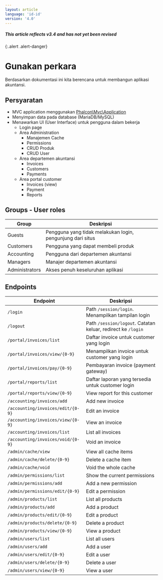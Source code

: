 ```yaml
---
layout: article
language: 'id-id'
version: '4.0'
---
```

##### This article reflects v3.4 and has not yet been revised

{:.alert .alert-danger}

<a name='overview'></a>

# Gunakan perkara

Berdasarkan dokumentasi ini kita berencana untuk membangun aplikasi akuntansi.

<a name='requirements'></a>

## Persyaratan

- MVC application menggunakan [Phalcon\Mvc\Application](api/Phalcon_Mvc_Application)
- Menyimpan data pada database (MariaDB/MySQL)
- Menawarkan UI (User Interface) untuk pengguna dalam bekerja 
    - Login page
    - Area Administration 
        - Manajemen Cache
        - Permissions
        - CRUD Produk
        - CRUD User
    - Area departemen akuntansi 
        - Invoices
        - Customers
        - Payments
    - Area portal customer 
        - Invoices (view)
        - Payment
        - Reports

<a name='groups'></a>

## Groups - User roles

| Group          | Deskripsi                                                  |
| -------------- | ---------------------------------------------------------- |
| Guests         | Pengguna yang tidak melakukan login, pengunjung dari situs |
| Customers      | Pengguna yang dapat membeli produk                         |
| Accounting     | Pengguna dari departemen akuntansi                         |
| Managers       | Manajer departemen akuntansi                               |
| Administrators | Akses penuh keseluruhan aplikasi                           |

<a name='endpoints'></a>

## Endpoints

| Endpoint                          | Deskripsi                                                    |
| --------------------------------- | ------------------------------------------------------------ |
| `/login`                          | Path `/session/login`. Menampilkan tampilan login            |
| `/logout`                         | Path `/session/logout`. Catatan keluar, redirect ke `/login` |
| `/portal/invoices/list`           | Daftar invoice untuk customer yang login                     |
| `/portal/invoices/view/{0-9}`     | Menampilkan invoice untuk customer yang login                |
| `/portal/invoices/pay/{0-9}`      | Pembayaran invoice (payment gateway)                         |
| `/portal/reports/list`            | Daftar laporan yang tersedia untuk customer login            |
| `/portal/reports/view/{0-9}`      | View report for this customer                                |
| `/accounting/invoices/add`        | Add new invoice                                              |
| `/accounting/invoices/edit/{0-9}` | Edit an invoice                                              |
| `/accounting/invoices/view/{0-9}` | View an invoice                                              |
| `/accounting/invoices/list`       | List all invoices                                            |
| `/accounting/invoices/void/{0-9}` | Void an invoice                                              |
| `/admin/cache/view`               | View all cache items                                         |
| `/admin/cache/delete/{0-9}`       | Delete a cache item                                          |
| `/admin/cache/void`               | Void the whole cache                                         |
| `/admin/permissions/list`         | Show the current permissions                                 |
| `/admin/permissions/add`          | Add a new permission                                         |
| `/admin/permissions/edit/{0-9}`   | Edit a permission                                            |
| `/admin/products/list`            | List all products                                            |
| `/admin/products/add`             | Add a product                                                |
| `/admin/products/edit/{0-9}`      | Edit a product                                               |
| `/admin/products/delete/{0-9}`    | Delete a product                                             |
| `/admin/products/view/{0-9}`      | View a product                                               |
| `/admin/users/list`               | List all users                                               |
| `/admin/users/add`                | Add a user                                                   |
| `/admin/users/edit/{0-9}`         | Edit a user                                                  |
| `/admin/users/delete/{0-9}`       | Delete a user                                                |
| `/admin/users/view/{0-9}`         | View a user                                                  |